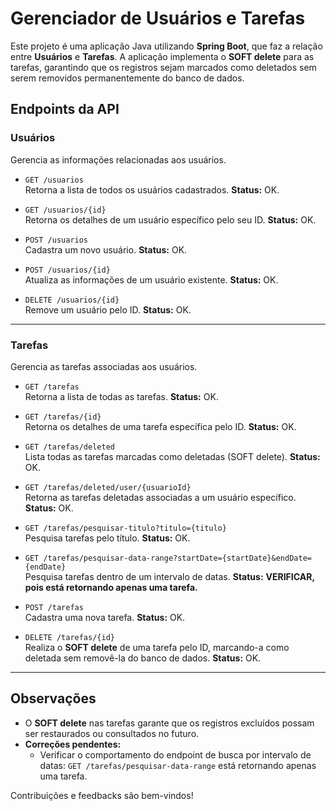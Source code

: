 # Gerenciador de Usuários e Tarefas

Este projeto é uma aplicação Java utilizando **Spring Boot**, que faz a relação entre **Usuários** e **Tarefas**. A aplicação implementa o **SOFT delete** para as tarefas, garantindo que os registros sejam marcados como deletados sem serem removidos permanentemente do banco de dados.

## Endpoints da API

### **Usuários**
Gerencia as informações relacionadas aos usuários.

- ```GET /usuarios```  
  Retorna a lista de todos os usuários cadastrados. **Status:** OK.

- ```GET /usuarios/{id}```  
  Retorna os detalhes de um usuário específico pelo seu ID. **Status:** OK.

- ```POST /usuarios```  
  Cadastra um novo usuário. **Status:** OK.

- ```POST /usuarios/{id}```  
  Atualiza as informações de um usuário existente. **Status:** OK.

- ```DELETE /usuarios/{id}```  
  Remove um usuário pelo ID. **Status:** OK.

---

### **Tarefas**
Gerencia as tarefas associadas aos usuários.

- ```GET /tarefas```  
  Retorna a lista de todas as tarefas. **Status:** OK.

- ```GET /tarefas/{id}```  
  Retorna os detalhes de uma tarefa específica pelo ID. **Status:** OK.

- ```GET /tarefas/deleted```  
  Lista todas as tarefas marcadas como deletadas (SOFT delete). **Status:** OK.

- ```GET /tarefas/deleted/user/{usuarioId}```  
  Retorna as tarefas deletadas associadas a um usuário específico. **Status:** OK.

- ```GET /tarefas/pesquisar-titulo?titulo={titulo}```  
  Pesquisa tarefas pelo título. **Status:** OK.

- ```GET /tarefas/pesquisar-data-range?startDate={startDate}&endDate={endDate}```  
  Pesquisa tarefas dentro de um intervalo de datas. **Status:** **VERIFICAR, pois está retornando apenas uma tarefa.**

- ```POST /tarefas```  
  Cadastra uma nova tarefa. **Status:** OK.

- ```DELETE /tarefas/{id}```  
  Realiza o **SOFT delete** de uma tarefa pelo ID, marcando-a como deletada sem removê-la do banco de dados. **Status:** OK.

---

## Observações
- O **SOFT delete** nas tarefas garante que os registros excluídos possam ser restaurados ou consultados no futuro.
- **Correções pendentes:**
  - Verificar o comportamento do endpoint de busca por intervalo de datas: ```GET /tarefas/pesquisar-data-range``` está retornando apenas uma tarefa.

Contribuições e feedbacks são bem-vindos!

